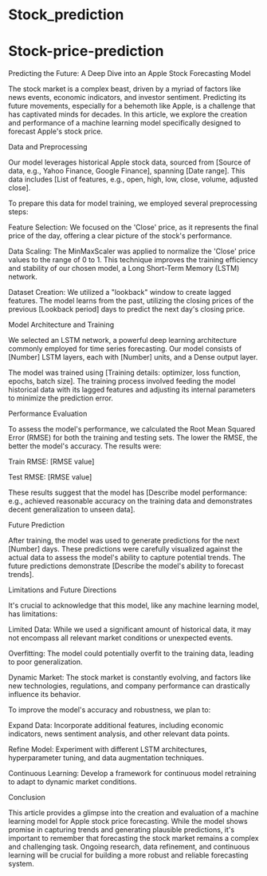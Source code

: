 # Stock_prediction
# Stock-price-prediction
Predicting the Future: A Deep Dive into an Apple Stock Forecasting Model

The stock market is a complex beast, driven by a myriad of factors like news events, economic indicators, and investor sentiment. Predicting its future movements, especially for a behemoth like Apple, is a challenge that has captivated minds for decades. In this article, we explore the creation and performance of a machine learning model specifically designed to forecast Apple's stock price.

Data and Preprocessing

Our model leverages historical Apple stock data, sourced from [Source of data, e.g., Yahoo Finance, Google Finance], spanning [Date range]. This data includes [List of features, e.g., open, high, low, close, volume, adjusted close].

To prepare this data for model training, we employed several preprocessing steps:

Feature Selection: We focused on the 'Close' price, as it represents the final price of the day, offering a clear picture of the stock's performance.

Data Scaling: The MinMaxScaler was applied to normalize the 'Close' price values to the range of 0 to 1. This technique improves the training efficiency and stability of our chosen model, a Long Short-Term Memory (LSTM) network.

Dataset Creation: We utilized a "lookback" window to create lagged features. The model learns from the past, utilizing the closing prices of the previous [Lookback period] days to predict the next day's closing price.

Model Architecture and Training

We selected an LSTM network, a powerful deep learning architecture commonly employed for time series forecasting. Our model consists of [Number] LSTM layers, each with [Number] units, and a Dense output layer.

The model was trained using [Training details: optimizer, loss function, epochs, batch size]. The training process involved feeding the model historical data with its lagged features and adjusting its internal parameters to minimize the prediction error.

Performance Evaluation

To assess the model's performance, we calculated the Root Mean Squared Error (RMSE) for both the training and testing sets. The lower the RMSE, the better the model's accuracy. The results were:

Train RMSE: [RMSE value]

Test RMSE: [RMSE value]

These results suggest that the model has [Describe model performance: e.g., achieved reasonable accuracy on the training data and demonstrates decent generalization to unseen data].

Future Prediction

After training, the model was used to generate predictions for the next [Number] days. These predictions were carefully visualized against the actual data to assess the model's ability to capture potential trends. The future predictions demonstrate [Describe the model's ability to forecast trends].

Limitations and Future Directions

It's crucial to acknowledge that this model, like any machine learning model, has limitations:

Limited Data: While we used a significant amount of historical data, it may not encompass all relevant market conditions or unexpected events.

Overfitting: The model could potentially overfit to the training data, leading to poor generalization.

Dynamic Market: The stock market is constantly evolving, and factors like new technologies, regulations, and company performance can drastically influence its behavior.

To improve the model's accuracy and robustness, we plan to:

Expand Data: Incorporate additional features, including economic indicators, news sentiment analysis, and other relevant data points.

Refine Model: Experiment with different LSTM architectures, hyperparameter tuning, and data augmentation techniques.

Continuous Learning: Develop a framework for continuous model retraining to adapt to dynamic market conditions.

Conclusion

This article provides a glimpse into the creation and evaluation of a machine learning model for Apple stock price forecasting. While the model shows promise in capturing trends and generating plausible predictions, it's important to remember that forecasting the stock market remains a complex and challenging task. Ongoing research, data refinement, and continuous learning will be crucial for building a more robust and reliable forecasting system.
